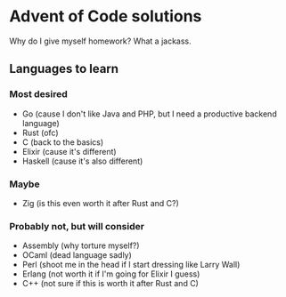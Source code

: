 # Advent of Code solutions
Why do I give myself homework? What a jackass.

## Languages to learn
### Most desired
* Go (cause I don't like Java and PHP, but I need a productive backend language)
* Rust (ofc)
* C (back to the basics)
* Elixir (cause it's different)
* Haskell (cause it's also different)
### Maybe
* Zig (is this even worth it after Rust and C?)
### Probably not, but will consider
* Assembly (why torture myself?)
* OCaml (dead language sadly)
* Perl (shoot me in the head if I start dressing like Larry Wall)
* Erlang (not worth it if I'm going for Elixir I guess)
* C++ (not sure if this is worth it after Rust and C)
